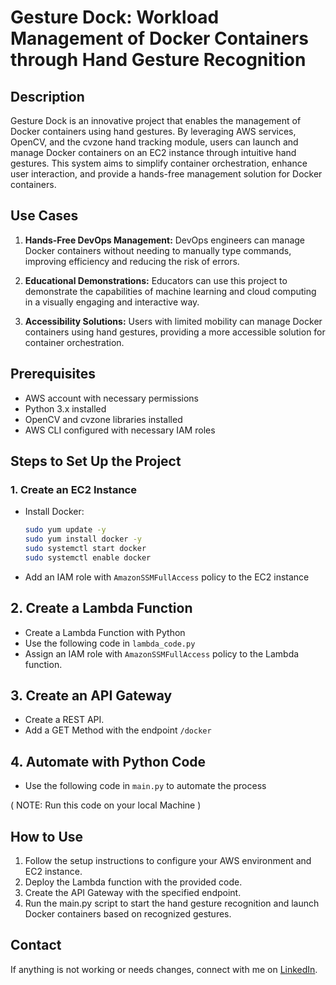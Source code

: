 # Gesture Dock: Workload Management of Docker Containers through Hand Gesture Recognition

## Description
Gesture Dock is an innovative project that enables the management of Docker containers using hand gestures. By leveraging AWS services, OpenCV, and the cvzone hand tracking module, users can launch and manage Docker containers on an EC2 instance through intuitive hand gestures. This system aims to simplify container orchestration, enhance user interaction, and provide a hands-free management solution for Docker containers.

## Use Cases
1. **Hands-Free DevOps Management:**
	DevOps engineers can manage Docker containers without needing to manually type commands, improving efficiency and reducing the risk of errors.

2. **Educational Demonstrations:**
	Educators can use this project to demonstrate the capabilities of machine learning and cloud computing in a visually engaging and interactive way.

3. **Accessibility Solutions:**
	Users with limited mobility can manage Docker containers using hand gestures, providing a more accessible solution for container orchestration.

## Prerequisites
- AWS account with necessary permissions
- Python 3.x installed
- OpenCV and cvzone libraries installed
- AWS CLI configured with necessary IAM roles

## Steps to Set Up the Project

### 1. Create an EC2 Instance
- Install Docker:
  ```bash
  sudo yum update -y
  sudo yum install docker -y
  sudo systemctl start docker
  sudo systemctl enable docker

- Add an IAM role with `AmazonSSMFullAccess` policy to the EC2 instance

## 2. Create a Lambda Function
- Create a Lambda Function with Python
- Use the following code in `lambda_code.py`
- Assign an IAM role with `AmazonSSMFullAccess` policy to the Lambda function. 

## 3. Create an API Gateway
- Create a REST API.
- Add a GET Method with the endpoint `/docker`

## 4. Automate with Python Code
- Use the following code in `main.py` to automate the process

( NOTE: Run this code on your local Machine )

## How to Use
1. Follow the setup instructions to configure your AWS environment and EC2 instance.
2. Deploy the Lambda function with the provided code.
3. Create the API Gateway with the specified endpoint.
3. Run the main.py script to start the hand gesture recognition and launch Docker containers based on recognized gestures.


## Contact
If anything is not working or needs changes, connect with me on [LinkedIn](https://www.linkedin.com/in/mrphiloo/).

